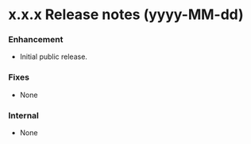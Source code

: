 x.x.x Release notes (yyyy-MM-dd)
=============================================================

### Enhancement
* Initial public release.

### Fixes
* None

### Internal
* None
